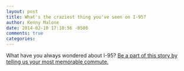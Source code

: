 ```yaml
---
layout: post
title: What's the craziest thing you've seen on I-95?
author: Kenny Malone
date: 2014-02-10 17:10:56 -0500
comments: true
categories: 
---
```


What have you always wondered about I-95? [Be a part of this story by telling us your most memorable commute.](http://pinsight.org/q/en/25f381475187)
<!-- more -->
